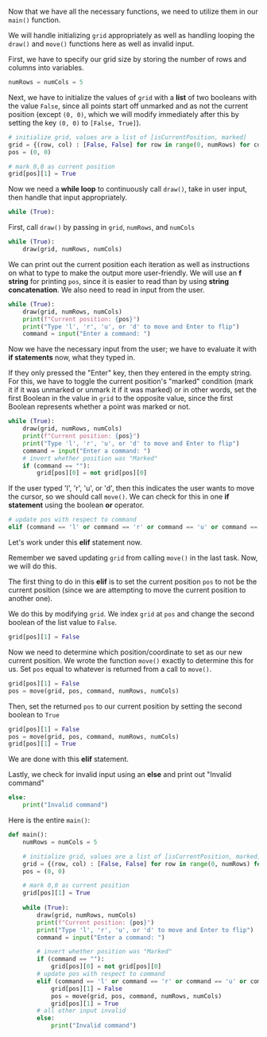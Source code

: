 <!--title={main()}-->
<!--badges={Python:23}-->
<!--concepts={ForLoops.mdx, IfStatements.mdx, WhileLoops.mdx}-->

Now that we have all the necessary functions, we need to utilize them in our `main()` function.

We will handle initializing `grid` appropriately as well as handling looping the `draw()` and `move()` functions here as well as invalid input.

First, we have to specify our grid size by storing the number of rows and columns into variables.

```python
numRows = numCols = 5
```

Next, we have to initialize the values of `grid` with a **list** of two booleans with the value `False`, since all points start off unmarked and as not the current position (except `(0, 0)`, which we will modify immediately after this by setting the key `(0, 0)` to `[False, True]`).

```python
# initialize grid, values are a list of [isCurrentPosition, marked]
grid = {(row, col) : [False, False] for row in range(0, numRows) for col in range(0, numCols)}
pos = (0, 0)

# mark 0,0 as current position
grid[pos][1] = True
```

Now we need a **while loop** to continuously call `draw()`, take in user input, then handle that input appropriately.

```python
while (True):
```

First, call `draw()` by passing in `grid`, `numRows`, and `numCols`

```python
while (True):
    draw(grid, numRows, numCols)
```

We can print out the current position each iteration as well as instructions on what to type to make the output more user-friendly. We will use an **f string** for printing `pos`, since it is easier to read than by using **string concatenation**. We also need to read in input from the user.

```python
while (True):
    draw(grid, numRows, numCols)
    print(f"Current position: {pos}")
    print("Type 'l', 'r', 'u', or 'd' to move and Enter to flip")
    command = input("Enter a command: ")
```

Now we have the necessary input from the user; we have to evaluate it with **if statements** now, what they typed in.

If they only pressed the "Enter" key, then they entered in the empty string. For this, we have to toggle the current position's "marked" condition (mark it if it was unmarked or unmark it if it was marked) or in other words, set the first Boolean in the value in `grid` to the opposite value, since the first Boolean represents whether a point was marked or not.

```python
while (True):
    draw(grid, numRows, numCols)
    print(f"Current position: {pos}")
    print("Type 'l', 'r', 'u', or 'd' to move and Enter to flip")
    command = input("Enter a command: ")
    # invert whether position was "Marked"
    if (command == ""):
        grid[pos][0] = not grid[pos][0]
```

If the user typed 'l', 'r', 'u', or 'd', then this indicates the user wants to move the cursor, so we should call `move()`. We can check for this in one **if statement** using the boolean **or** operator.

```python
# update pos with respect to command
elif (command == 'l' or command == 'r' or command == 'u' or command == 'd'):
```

Let's work under this **elif** statement now.

Remember we saved updating `grid` from calling `move()` in the last task. Now, we will do this.

The first thing to do in this **elif** is to set the current position `pos` to not be the current position (since we are attempting to move the current position to another one).

We do this by modifying `grid`. We index `grid` at `pos` and change the second boolean of the list value to `False`.

```python
grid[pos][1] = False
```

Now we need to determine which position/coordinate to set as our new current position. We wrote the function `move()` exactly to determine this for us. Set `pos` equal to whatever is returned from a call to `move()`.

```python
grid[pos][1] = False
pos = move(grid, pos, command, numRows, numCols)
```

Then, set the returned `pos` to our current position by setting the second boolean to `True`

```python
grid[pos][1] = False
pos = move(grid, pos, command, numRows, numCols)
grid[pos][1] = True
```

We are done with this **elif** statement.

Lastly, we check for invalid input using an **else** and print out "Invalid command"

```python
else:
    print("Invalid command")
```

Here is the entire `main()`:

```python
def main():
    numRows = numCols = 5

    # initialize grid, values are a list of [isCurrentPosition, marked]
    grid = {(row, col) : [False, False] for row in range(0, numRows) for col in range(0, numCols)}
    pos = (0, 0)

    # mark 0,0 as current position
    grid[pos][1] = True
    
    while (True):
        draw(grid, numRows, numCols)
        print(f"Current position: {pos}")
        print("Type 'l', 'r', 'u', or 'd' to move and Enter to flip")
        command = input("Enter a command: ")

        # invert whether position was "Marked"
        if (command == ""):
            grid[pos][0] = not grid[pos][0]
        # update pos with respect to command
        elif (command == 'l' or command == 'r' or command == 'u' or command == 'd'):
            grid[pos][1] = False
            pos = move(grid, pos, command, numRows, numCols)
            grid[pos][1] = True
        # all other input invalid
        else:
            print("Invalid command")
```